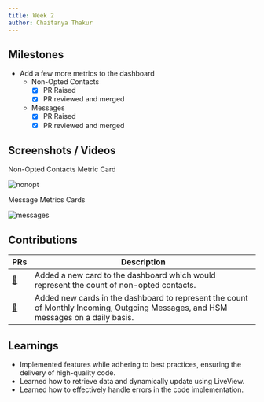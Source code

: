 ```yaml
---
title: Week 2
author: Chaitanya Thakur
---
```


## Milestones

- Add a few more metrics to the dashboard
  - Non-Opted Contacts
    - [x] PR Raised
    - [x] PR reviewed and merged
  - Messages
    - [x] PR Raised
    - [x] PR reviewed and merged

## Screenshots / Videos

Non-Opted Contacts Metric Card

![nonopt](https://github.com/glific/glific/assets/56156988/547e75ce-e610-4325-873c-d9a43ea88155)

Message Metrics Cards

![messages](https://github.com/glific/glific/assets/56156988/06de192a-6ad4-45cf-bff7-7393ab0e4b2d)

## Contributions

| PRs                                              | Description                                                                                                                        |
| ------------------------------------------------ | ---------------------------------------------------------------------------------------------------------------------------------- |
| [🔗](https://github.com/glific/glific/pull/2895) | Added a new card to the dashboard which would represent the count of non-opted contacts.                                           |
| [🔗](https://github.com/glific/glific/pull/2896) | Added new cards in the dashboard to represent the count of Monthly Incoming, Outgoing Messages, and HSM messages on a daily basis. |

## Learnings

- Implemented features while adhering to best practices, ensuring the delivery of high-quality code.
- Learned how to retrieve data and dynamically update using LiveView.
- Learned how to effectively handle errors in the code implementation.
